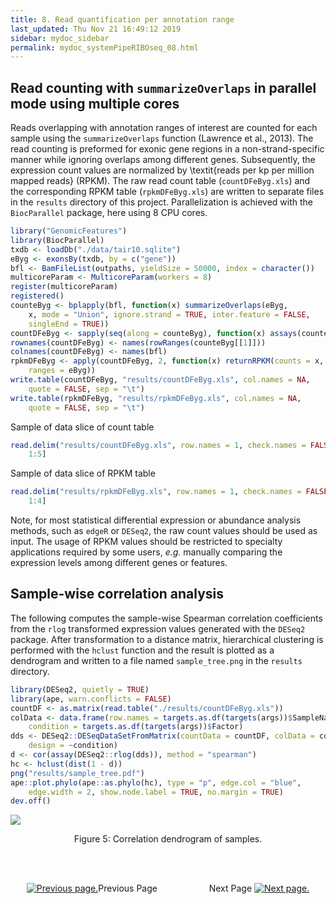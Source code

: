 ```yaml
---
title: 8. Read quantification per annotation range
last_updated: Thu Nov 21 16:49:12 2019
sidebar: mydoc_sidebar
permalink: mydoc_systemPipeRIBOseq_08.html
---
```


## Read counting with `summarizeOverlaps` in parallel mode using multiple cores

Reads overlapping with annotation ranges of interest are counted for each
sample using the `summarizeOverlaps` function (Lawrence et al., 2013). The
read counting is preformed for exonic gene regions in a non-strand-specific
manner while ignoring overlaps among different genes. Subsequently, the
expression count values are normalized by \textit{reads per kp per million
mapped reads} (RPKM). The raw read count table (`countDFeByg.xls`) and the corresponding
RPKM table (`rpkmDFeByg.xls`) are written to
separate files in the `results` directory of this project.
Parallelization is achieved with the `BiocParallel` package, here
using 8 CPU cores.


```r
library("GenomicFeatures")
library(BiocParallel)
txdb <- loadDb("./data/tair10.sqlite")
eByg <- exonsBy(txdb, by = c("gene"))
bfl <- BamFileList(outpaths, yieldSize = 50000, index = character())
multicoreParam <- MulticoreParam(workers = 8)
register(multicoreParam)
registered()
counteByg <- bplapply(bfl, function(x) summarizeOverlaps(eByg, 
    x, mode = "Union", ignore.strand = TRUE, inter.feature = FALSE, 
    singleEnd = TRUE))
countDFeByg <- sapply(seq(along = counteByg), function(x) assays(counteByg[[x]])$counts)
rownames(countDFeByg) <- names(rowRanges(counteByg[[1]]))
colnames(countDFeByg) <- names(bfl)
rpkmDFeByg <- apply(countDFeByg, 2, function(x) returnRPKM(counts = x, 
    ranges = eByg))
write.table(countDFeByg, "results/countDFeByg.xls", col.names = NA, 
    quote = FALSE, sep = "\t")
write.table(rpkmDFeByg, "results/rpkmDFeByg.xls", col.names = NA, 
    quote = FALSE, sep = "\t")
```

Sample of data slice of count table


```r
read.delim("results/countDFeByg.xls", row.names = 1, check.names = FALSE)[1:4, 
    1:5]
```

Sample of data slice of RPKM table


```r
read.delim("results/rpkmDFeByg.xls", row.names = 1, check.names = FALSE)[1:4, 
    1:4]
```

Note, for most statistical differential expression or abundance analysis
methods, such as `edgeR` or `DESeq2`, the raw count values
should be used as input. The usage of RPKM values should be restricted to
specialty applications required by some users, _e.g._ manually comparing
the expression levels among different genes or features. 

## Sample-wise correlation analysis

The following computes the sample-wise Spearman correlation coefficients from
the `rlog` transformed expression values generated with the
`DESeq2` package. After transformation to a distance matrix,
hierarchical clustering is performed with the `hclust` function and
the result is plotted as a dendrogram and written to a file named `sample_tree.png`
in the `results` directory. 


```r
library(DESeq2, quietly = TRUE)
library(ape, warn.conflicts = FALSE)
countDF <- as.matrix(read.table("./results/countDFeByg.xls"))
colData <- data.frame(row.names = targets.as.df(targets(args))$SampleName, 
    condition = targets.as.df(targets(args))$Factor)
dds <- DESeq2::DESeqDataSetFromMatrix(countData = countDF, colData = colData, 
    design = ~condition)
d <- cor(assay(DESeq2::rlog(dds)), method = "spearman")
hc <- hclust(dist(1 - d))
png("results/sample_tree.pdf")
ape::plot.phylo(ape::as.phylo(hc), type = "p", edge.col = "blue", 
    edge.width = 2, show.node.label = TRUE, no.margin = TRUE)
dev.off()
```

![](./pages/mydoc/systemPipeRIBOseq_files/sample_tree.png)
<div align="center">Figure 5: Correlation dendrogram of samples.</div>


<br><br><center><a href="mydoc_systemPipeRIBOseq_07.html"><img src="images/left_arrow.png" alt="Previous page."></a>Previous Page &nbsp; &nbsp; &nbsp; &nbsp; &nbsp; &nbsp; &nbsp; &nbsp; &nbsp; &nbsp; Next Page
<a href="mydoc_systemPipeRIBOseq_09.html"><img src="images/right_arrow.png" alt="Next page."></a></center>
